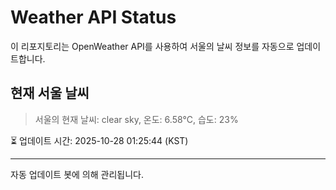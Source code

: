 
# Weather API Status

이 리포지토리는 OpenWeather API를 사용하여 서울의 날씨 정보를 자동으로 업데이트합니다.

## 현재 서울 날씨
> 서울의 현재 날씨: clear sky, 온도: 6.58°C, 습도: 23%

⏳ 업데이트 시간: 2025-10-28 01:25:44 (KST)

---
자동 업데이트 봇에 의해 관리됩니다.
